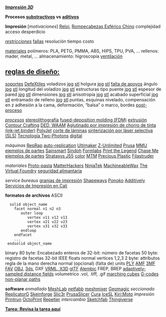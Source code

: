 ***[Impresión 3D](https://www.fablabcali.org/tecnologias-fablab/)***

**Procesos [substractivos](https://medium.com/cnc-life/history-of-cnc-machining-part-1-2a4b290d994d) vs [aditivos](http://www.cnn.com/2014/02/13/tech/innovation/the-night-i-invented-3d-printing-chuck-hall/)**

**Impresión**
[*motivaciones*] [Reloj](http://www.laimer.ch), [Rompecabezas Esférico Chino](https://fab.cba.mit.edu/classes/863.21/CBA/people/lingdong/site/06-3d-print.html)
complejidad
acceso
desperdicio

[*restricciones*](http://www.3dbenchy.com)
[fallas](http://academy.cba.mit.edu/classes/scanning_printing/fail.jpg)
resolución
tiempo
costo

[materiales](https://help.prusa3d.com/en/materials)
polímeros: PLA, PETG, PMMA, ABS, HIPS, TPU, PVA, …
rellenos: mader, metal, …
almacenamiento: higroscopía
[ventilación](http://academy.cba.mit.edu/classes/scanning_printing/emissions.pdf)

## [reglas de diseño:](http://academy.cba.mit.edu/classes/scanning_printing/designrules.jpg)

[soportes](https://n-e-r-v-o-u-s.com/projects/albums/kinematics-link/) [DefeXtiles](https://www.youtube.com/watch?v=gZ_p9o28m5I)
voladizos [jpg](http://academy.cba.mit.edu/classes/scanning_printing/Prusa/overhang.jpg) [stl](http.://academy.cba.mit.edu/classes/scanning_printing/overhang.stl)
holgura [jpg](http://academy.cba.mit.edu/classes/scanning_printing/Prusa/clearance.jpg) [stl](http://academy.cba.mit.edu/classes/scanning_printing/clearance.stl)
[falta de apoyos](https://news.mit.edu/2020/defextiles-leveraging-3d-printer-defect-to-create-quasi-textiles-1020)
ángulo [jpg](http://academy.cba.mit.edu/classes/scanning_printing/Prusa/angle.jpg) [stl](http://academy.cba.mit.edu/classes/scanning_printing/angle.stl)
longitud del voladizo [jpg](http://academy.cba.mit.edu/classes/scanning_printing/Prusa/free.jpg) [stl](http://academy.cba.mit.edu/classes/scanning_printing/free.stl)
estructuras tipo puente [jpg](http://academy.cba.mit.edu/classes/scanning_printing/Prusa/bridging.jpg) [stl](http://academy.cba.mit.edu/classes/scanning_printing/bridging.stl)
espesor de pared [jpg](http://academy.cba.mit.edu/classes/scanning_printing/Form3/thickness.jpg) [stl](http://academy.cba.mit.edu/classes/scanning_printing/thickness.stl)
dimensiones [jpg](http://academy.cba.mit.edu/classes/scanning_printing/Prusa/dimension.jpg) [stl](http://academy.cba.mit.edu/classes/scanning_printing/dimension.stl)
anisotropía [jpg](http://academy.cba.mit.edu/classes/scanning_printing/Prusa/anisotropy.jpg) [stl](http://academy.cba.mit.edu/classes/scanning_printing/anisotropy.stl)
acabado superficial [jpg](http://academy.cba.mit.edu/classes/scanning_printing/Prusa/finish.jpg) [stl](http://academy.cba.mit.edu/classes/scanning_printing/finish.stl)
entramado de relleno [jpg](http://academy.cba.mit.edu/classes/scanning_printing/Prusa/infill.jpg) [stl](http://academy.cba.mit.edu/classes/scanning_printing/infill.stl)
puntas, esquinas
nivelado, compensación en z
adhesión a la cama, deformación, “balsa” o marco, bordes
[post-proceso](http://www.smooth-on.com/Epoxy-Coatings-XTC/c1397_1429/index.html)

[*procesos*](http://www.shapeways.com/materials)
[stereolithografía](http://www.3dsystems.com/3d-printers)
[fused-deposition molding (FDM)](http://www.stratasys.com/3d-printers) [extrusión](http://www.emergingobjects.com/) [Contour Crafting](https://www.contourcrafting.com/)
[DED, WAAM](https://www.google.com/search?q=wire+additive)
[Aglutinado por impresión de chorro de tinta (ink-jet binder)](http://www.3dsystems.com/3d-printers/personal/overview)
[PolyJet](http://www.stratasys.com/polyjet-technology)
[corte de láminas](http://www.mcortechnologies.com/)
[sinterización por láser selectiva (SLS)](https://www.eos.info/systems_solutions/metal/systems_equipment)
[Tecnología Two-Photons](https://www.nanoscribe.com/en/)
[digital](http://cba.mit.edu/events/13.03.scifab/index.html)

*máquinas*
[RepRap](http://reprap.org/) [auto-replication](http://fab.cba.mit.edu/classes/865.18/replication/Jones.pdf)
[Ultimaker](https://ultimaker.com) [Z-Unlimited](http://www.rooiejoris.nl/3d-elephant-petition)
[Prusa](https://www.prusa3d.com) [MMU](https://shop.prusa3d.com/en/upgrades/183-original-prusa-i3-mk25smk3s-multi-material-2s-upgrade-kit-mmu2s.html) [ejemplos de partes](http://academy.cba.mit.edu/classes/scanning_printing/designrules.jpg)
[Sainsmart](https://www.sainsmart.com/collections/3d-printers)
[Sindoh](http://3dprinter.sindoh.com/)
[Formlabs](http://formlabs.com/) [Print the Legend](https://www.netflix.com/title/80005444) [Chase Me](https://formlabs.com/blog/chase-me-3d-printed-film) [ejemplos de partes](http://academy.cba.mit.edu/classes/scanning_printing/Form3/index.html)
[Stratasys J55](https://www.stratasys.com/3d-printers/j55) [color](http://academy.cba.mit.edu/classes/scanning_printing/J55/color.jpg)
[MTM](http://mtm.cba.mit.edu/)
[Precious Plastic](https://preciousplastic.com)
[Filastruder](https://www.filastruder.com)

*materiales*
[Proto-pasta](https://www.proto-pasta.com)
[MatterHackers](https://www.matterhackers.com)
[NinjaTek](https://ninjatek.com)
[MachineableWax](https://machinablewax.com/wax-filament/)
[The Virtual Foundry](https://www.thevirtualfoundry.com/)
[seguridad alimantaria](https://formlabs.com/blog/guide-to-food-safe-3d-printing)

*service bureaus*
[granjas de impresión](https://blog.prusaprinters.org/a-quick-look-to-our-printing-farm/)
[Shapeways](http://www.shapeways.com/)
[Ponoko](https://www.ponoko.com/)
[Additively](https://www.additively.com/en/)
[Servicios de Impresión en Cali](https://www.google.com/search?client=firefox-b-d&q=impresi%C3%B3n+3d+cali)

**formatos de archivos**
ASCII
```
  solid object_name
    facet normal n1 n2 n3
       outer loop
          vertex v11 v12 v13
          vertex v21 v22 v23
          vertex v31 v32 v33
       endloop
    endfacet
    ...
 endsolid object_name
```
binary
80 byte: Encabezado
enteros de 32-bit: número de facetas
50 byte: registro de facetas
32-bit IEEE floats
normal
vertices 1,2,3
2 byte: attributos
regla de la mano derecha
normal (opcional)
(falta de) units
[PLY](http://graphics.stanford.edu/data/3Dscanrep/)
[AMF](https://www.astm.org/Standards/ISOASTM52915.htm) [3MF](http://www.3mf.io/)
[FAV](https://www.fujixerox.com/eng/company/technology/communication/3d/fav.html)
[OBJ](http://usa.autodesk.com/alias/), [3ds](http://usa.autodesk.com/3ds-max/), DXF
[VRML, X3D](http://www.web3d.org/x3d-vrml-most-widely-used-3d-formats)
[glTF](https://www.khronos.org/gltf)
[Alembic](https://www.alembic.io)
FREP, BREP
[adaptively-sampled distance fields](http://cba.mit.edu/docs/theses/13.05.Keeter.pdf)
volumetrico
.vol, .tiff, .gif
[marching cubes](http://academy.cba.mit.edu/classes/scanning_printing/MarchingCubes.pdf)
[G-codes](https://reprap.org/wiki/G-code)
[non-planar paths](https://www.nonplanar.xyz/)

**software**
*enmallado*
[MeshLab](http://www.meshlab.net/) [netfabb](https://www.autodesk.com/products/netfabb/overview) [meshmixer](http://www.meshmixer.com/) [Geomagic](https://www.3dsystems.com/software)
*seccionado*
[ReplicatorG](http://replicat.org/) [Skeinforge](http://reprap.org/wiki/Skeinforge) [Slic3r](http://slic3r.org/) [PrusaSlicer](https://www.prusa3d.com/prusaslicer/) [Cura](http://software.ultimaker.com/) [IceSL](https://icesl.loria.fr) [Kiri:Moto](https://grid.space/kiri)
*impresión*
[Printrun](https://www.pronterface.com) [OctoPrint](https://octoprint.org) [Repetier](https://www.repetier.com)
*intercambio*
[Sketchfab](https://sketchfab.com/) [Thingiverse](https://www.thingiverse.com/)

**[Tarea: Revisa la tarea aquí](https://classroom.google.com/u/1/c/NDYwODU1OTgwNjA2/a/NDU5MjkyNzIzMTg4/details)**